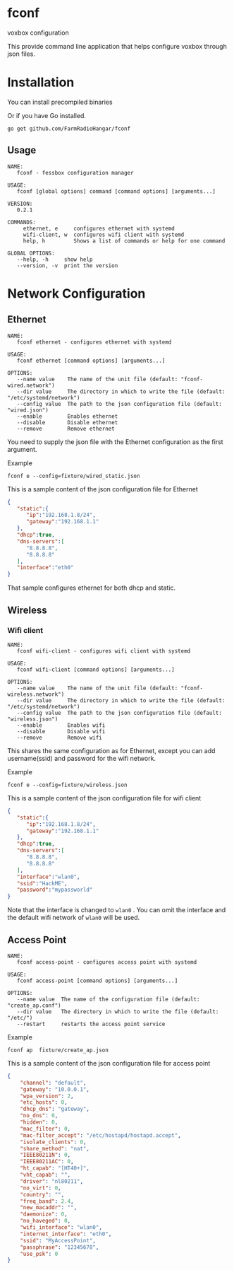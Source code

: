 # fconf
voxbox configuration

This provide command line application that helps configure voxbox through json
files.

# Installation

You can install precompiled binaries

Or if you have Go installed.

	go get github.com/FarmRadioHangar/fconf

## Usage
```
NAME:
   fconf - fessbox configuration manager

USAGE:
   fconf [global options] command [command options] [arguments...]
   
VERSION:
   0.2.1
   
COMMANDS:
     ethernet, e     configures ethernet with systemd
     wifi-client, w  configures wifi client with systemd
     help, h         Shows a list of commands or help for one command

GLOBAL OPTIONS:
   --help, -h     show help
   --version, -v  print the version
```


# Network Configuration

## Ethernet

```
NAME:
   fconf ethernet - configures ethernet with systemd

USAGE:
   fconf ethernet [command options] [arguments...]

OPTIONS:
   --name value    The name of the unit file (default: "fconf-wired.network")
   --dir value     The directory in which to write the file (default: "/etc/systemd/network")
   --config value  The path to the json configuration file (default: "wired.json")
   --enable        Enables ethernet
   --disable       Disable ethernet
   --remove        Remove ethernet
```


You need to supply  the json file with the Ethernet configuration as the
first argument.


Example

	fconf e --config=fixture/wired_static.json

This is a sample content of the json configuration file for Ethernet

```json
{
   "static":{
      "ip":"192.168.1.8/24",
      "gateway":"192.168.1.1"
   },
   "dhcp":true,
   "dns-servers":[
      "8.8.8.8",
      "8.8.8.8"
   ],
   "interface":"eth0"
}
```
That sample configures ethernet for both dhcp and  static.


## Wireless

### Wifi client

```
NAME:
   fconf wifi-client - configures wifi client with systemd

USAGE:
   fconf wifi-client [command options] [arguments...]

OPTIONS:
   --name value    The name of the unit file (default: "fconf-wireless.network")
   --dir value     The directory in which to write the file (default: "/etc/systemd/network")
   --config value  The path to the json configuration file (default: "wireless.json")
   --enable        Enables wifi
   --disable       Disable wifi
   --remove        Remove wifi
```

This shares the same configuration as for Ethernet, except you can add
username(ssid) and password for the wifi network.

Example

	fconf e --config=fixture/wireless.json

This is a sample content of the json configuration file for wifi client

```json
{
   "static":{
      "ip":"192.168.1.8/24",
      "gateway":"192.168.1.1"
   },
   "dhcp":true,
   "dns-servers":[
      "8.8.8.8",
      "8.8.8.8"
   ],
   "interface":"wlan0",
   "ssid":"HackME",
   "password":"mypassworld"
}
```

Note that the interface is changed to `wlan0` . You can omit the interface and
the default wifi network of `wlan0` will be used.


## Access Point

```
NAME:
   fconf access-point - configures access point with systemd

USAGE:
   fconf access-point [command options] [arguments...]

OPTIONS:
   --name value  The name of the configuration file (default: "create_ap.conf")
   --dir value   The directory in which to write the file (default: "/etc/")
   --restart     restarts the access point service
```

Example

	fconf ap  fixture/create_ap.json


This is a sample content of the json configuration file for access point

```json
{
	"channel": "default",
	"gateway": "10.0.0.1",
	"wpa_version": 2,
	"etc_hosts": 0,
	"dhcp_dns": "gateway",
	"no_dns": 0,
	"hidden": 0,
	"mac_filter": 0,
	"mac-filter_accept": "/etc/hostapd/hostapd.accept",
	"isolate_clients": 0,
	"share_method": "nat",
	"IEEE80211N": 0,
	"IEEE80211AC": 0,
	"ht_capab": "[HT40+]",
	"vht_capab": "",
	"driver": "nl80211",
	"no_virt": 0,
	"country": "",
	"freq_band": 2.4,
	"new_macaddr": "",
	"daemonize": 0,
	"no_haveged": 0,
	"wifi_interface": "wlan0",
	"internet_interface": "eth0",
	"ssid": "MyAccessPoint",
	"passphrase": "12345678",
	"use_psk": 0
}
```
